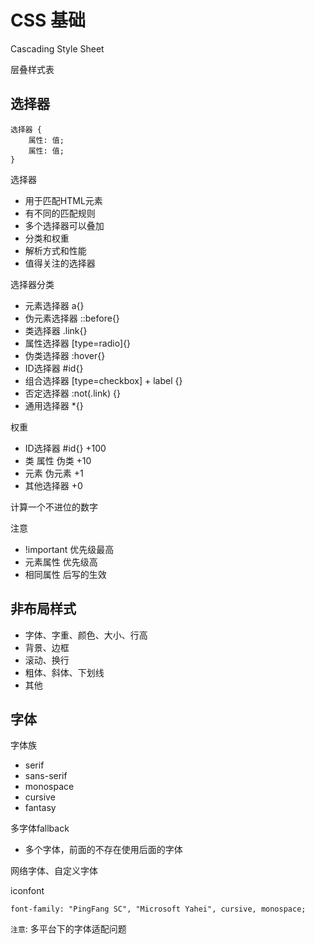 # CSS 基础


Cascading Style Sheet

层叠样式表


## 选择器

```
选择器 {
    属性: 值;
    属性: 值;
}
```

选择器
- 用于匹配HTML元素
- 有不同的匹配规则
- 多个选择器可以叠加
- 分类和权重
- 解析方式和性能
- 值得关注的选择器


选择器分类

- 元素选择器  a{}
- 伪元素选择器    ::before{}
- 类选择器    .link{}
- 属性选择器  [type=radio]{}
- 伪类选择器  :hover{}
- ID选择器    #id{}
- 组合选择器  [type=checkbox] + label {}
- 否定选择器  :not(.link) {}
- 通用选择器  *{}


权重
- ID选择器    #id{}   +100
- 类 属性 伪类    +10
- 元素 伪元素     +1
- 其他选择器      +0

计算一个不进位的数字

注意
- !important 优先级最高
- 元素属性 优先级高
- 相同属性 后写的生效


## 非布局样式

- 字体、字重、颜色、大小、行高
- 背景、边框
- 滚动、换行
- 粗体、斜体、下划线
- 其他


## 字体

字体族
- serif
- sans-serif
- monospace
- cursive
- fantasy

多字体fallback
- 多个字体，前面的不存在使用后面的字体

网络字体、自定义字体

iconfont

```
font-family: "PingFang SC", "Microsoft Yahei", cursive, monospace;
```

`注意`: 多平台下的字体适配问题








